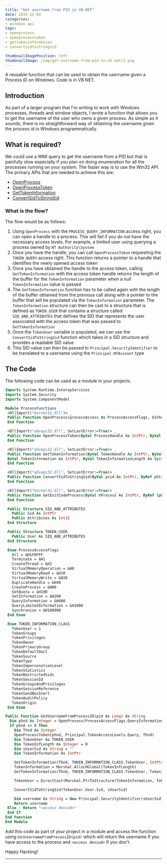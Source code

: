```yaml
---
title: "Get username from PID in VB.NET"
date: 2015-12-03
categories:
- windows api
tags:
- openprocess
- openprocesstoken
- gettokeninformation
- convertsidtostringsid

thumbnailImagePosition: left
thumbnailImage: /img/get-username-from-pid-in-vb.net/1.png
---
```


A reusable function that can be used to obtain the username given a Process ID on Windows. Code is in VB.NET.

<!--more-->

## Introduction

As part of a larger program that I'm writing to work with Windows processes, threads and window objects, I wrote a function that allows you to get the username of the user who owns a given process. As simple as it sounds, there is no straightforward way of obtaining the username given the process id in Windows programmatically.

## What is required?

We could use a WMI query to get the username from a PID but that is painfully slow especially if you plan on doing enumeration for all the processes running on your system. The faster way is to use the Win32 API. The primary APIs that are needed to achieve this are:

- [OpenProcess](https://msdn.microsoft.com/en-us/library/windows/desktop/ms684320(v=vs.85).aspx)
- [OpenProcessToken](https://msdn.microsoft.com/en-us/library/windows/desktop/aa379295(v=vs.85).aspx)
- [GetTokenInformation](https://msdn.microsoft.com/en-us/library/windows/desktop/aa446671(v=vs.85).aspx)
- [ConvertSidToStringSid](https://msdn.microsoft.com/en-us/library/windows/desktop/aa376399(v=vs.85).aspx)

### What is the flow?

The flow would be as follows:

1. Using `OpenProcess` with the `PROCESS_QUERY_INFORMATION` access right, you can open a handle to a process. This will fail if you do not have the necessary access levels. For example, a limited user using querying a process owned by `NT Authority\System`
2. Once you have the handle, you can call `OpenProcessToken` requesting the `TOKEN_QUERY` access right. This function returns a pointer to a handle that identifies the newly opened access token
3. Once you have obtained the handle to the access token, calling `GetTokenInformation` with the access token handle returns the length of the buffer for the `TokenInformation` parameter when a null `TokenInformation` value is passed
4. The `GetTokenInformation` function has to be called again with the length of the buffer obtained from the previous call along with a pointer to the buffer that will be populated via the `TokenInformation` parameter. The `TokenInformation` structure can then be cast to a structure that is defined as `TOKEN_USER` that contains a structure called `SID_AND_ATTRIBUTES` that defines the SID that represents the user associated with the access token that was passed to `GetTokenInformation`
5. Once the `TokenUser` variable is populated, we can use the `ConvertSidToStringSid` function which takes in a SID structure and provides a readable SID value
6. This SID value can then be passed to `Principal.SecurityIdentifier` to be translated to a username using the `Principal.NTAccount` type


## The Code

The following code can be used as a module in your projects.

```vb
Imports System.Runtime.InteropServices
Imports System.Security
Imports System.ComponentModel

Module ProcessFunctions
 <DllImport("kernel32.dll")> _
 Public Function OpenProcess(processAccess As ProcessAccessFlags, bInheritHandle As Boolean, processId As Integer) As Integer
 End Function

 <DllImport("advapi32.dll", SetLastError:=True)> _
 Public Function OpenProcessToken(ByVal ProcessHandle As IntPtr, ByVal DesiredAccess As Integer, ByRef TokenHandle As IntPtr) As Boolean
 End Function

 <DllImport("advapi32.dll", SetLastError:=True)> _
 Public Function GetTokenInformation(ByVal TokenHandle As IntPtr, ByVal TokenInformationClass As TOKEN_INFORMATION_CLASS, _
 ByVal TokenInformation As IntPtr, ByVal TokenInformationLength As System.UInt32, ByRef ReturnLength As System.UInt32) As Boolean
 End Function

 <DllImport("advapi32.dll", SetLastError:=True)> _
 Public Function ConvertSidToStringSid(ByVal psid As IntPtr, ByRef pStringSid As String) As Boolean
 End Function

 <DllImport("kernel32.dll", SetLastError:=True)> _
 Public Function GetExitCodeProcess(ByVal hProcess As IntPtr, ByRef lpExitCode As System.UInt32) As Boolean
 End Function

 Public Structure SID_AND_ATTRIBUTES
   Public Sid As IntPtr
   Public Attributes As Int32
 End Structure

 Public Structure TOKEN_USER
   Public User As SID_AND_ATTRIBUTES
 End Structure

 Enum ProcessAccessFlags
   All = &H1F0FFF
   Terminate = &H1
   CreateThread = &H2
   VirtualMemoryOperation = &H8
   VirtualMemoryRead = &H10
   VirtualMemoryWrite = &H20
   DuplicateHandle = &H40
   CreateProcess = &H80
   SetQuota = &H100
   SetInformation = &H200
   QueryInformation = &H400
   QueryLimitedInformation = &H1000
   Synchronize = &H100000
 End Enum

 Enum TOKEN_INFORMATION_CLASS
   TokenUser = 1
   TokenGroups
   TokenPrivileges
   TokenOwner
   TokenPrimaryGroup
   TokenDefaultDacl
   TokenSource
   TokenType
   TokenImpersonationLevel
   TokenStatistics
   TokenRestrictedSids
   TokenSessionId
   TokenGroupsAndPrivileges
   TokenSessionReference
   TokenSandBoxInert
   TokenAuditPolicy
   TokenOrigin
 End Enum

Public Function GetUsernameFromProcessID(pid As Long) As String
  Dim phnd As Integer = OpenProcess(ProcessAccessFlags.QueryInformation, False, pid)
  If phnd <> 0 Then
    Dim Thnd As Integer
    OpenProcessToken(phnd, Principal.TokenAccessLevels.Query, Thnd)
    Dim TokenUser As TOKEN_USER
    Dim TokenInfLength As Integer = 0
    Dim sUserSid As String = ""
    Dim TokenInformation As IntPtr

    GetTokenInformation(Thnd, TOKEN_INFORMATION_CLASS.TokenUser, IntPtr.Zero, 0, TokenInfLength)
    TokenInformation = Marshal.AllocHGlobal(TokenInfLength)
    GetTokenInformation(Thnd, TOKEN_INFORMATION_CLASS.TokenUser, TokenInformation, TokenInfLength, TokenInfLength)

    TokenUser = DirectCast(Marshal.PtrToStructure(TokenInformation, TokenUser.GetType), TOKEN_USER)

    ConvertSidToStringSid(TokenUser.User.Sid, sUserSid)

    Dim username As String = New Principal.SecurityIdentifier(sUserSid).Translate(GetType(Principal.NTAccount)).ToString()
    Return username
 Else : Return "<access denied>"
 End If
End Function
End Module
```

Add this code as part of your project in a module and access the function using `GetUsernameFromProcessID(pid)` which will return the username if you have access to the process and `<access denied>` if you don't.

Happy Hacking!

---